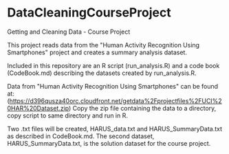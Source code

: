 # DataCleaningCourseProject
Getting and Cleaning Data - Course Project

This project reads data from the "Human Activity Recognition Using Smartphones" project and creates a summary analysis dataset.

Included in this repository are an R script (run_analysis.R) and a code book (CodeBook.md) describing the datasets created by run_analysis.R.

Data from "Human Activity Recognition Using Smartphones" can be found at:
   (https://d396qusza40orc.cloudfront.net/getdata%2Fprojectfiles%2FUCI%20HAR%20Dataset.zip)
   Copy the zip file containing the data to a directory, copy script to same directory and run in R.
   
   Two .txt files will be created, HARUS_data.txt and HARUS_SummaryData.txt as described in CodeBook.md.
   The second dataset, HARUS_SummaryData.txt, is the solution dataset for the course project.
